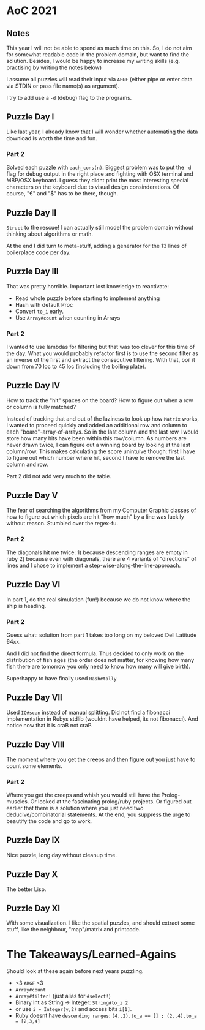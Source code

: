 # AoC 2021

## Notes

This year I will not be able to spend as much time on this. So, I do not aim
for somewhat readable code in the problem domain, but want to find the
solution. Besides, I would be happy to increase my writing skills (e.g.
practising by
writing the notes below)

I assume all puzzles will read their input via `ARGF` (either pipe or enter data via
STDIN  or pass file name(s) as argument).

I try to add use a `-d` (debug) flag to the programs.

## Puzzle Day I

Like last year, I already know that I will wonder whether automating the data
download is worth the time and fun.

### Part 2

Solved each puzzle with `each_cons(n)`.
Biggest problem was to put the `-d` flag for debug output in the right place
and fighting with OSX terminal and MBP/OSX keyboard. I guess they didnt print
the most interesting special characters on the keyboard due to visual design
consinderations. Of course, "€" and "$" has to be there, though.

## Puzzle Day II

`Struct` to the rescue! I can actually still model the problem domain without
thinking about algorithms or math.

At the end I did turn to meta-stuff, adding a generator for the 13 lines of
boilerplace code per day.

## Puzzle Day III

That was pretty horrible. Important lost knowledge to reactivate:
  * Read whole puzzle before starting to implement anything
  * Hash with default Proc
  * Convert `to_i` early.
  * Use `Array#count` when counting in Arrays

### Part 2

I wanted to use lambdas for filtering but that was too clever for this time of
the day. What you would probably refactor first is to use the second filter as an
inverse of the first and extract the consecutive filtering.
With that, boil it down from 70 loc to 45 loc (including the boiling plate).

## Puzzle Day IV

How to track the "hit" spaces on the board? How to figure out when a row or
column is fully matched?

Instead of tracking that and out of the laziness to look up how `Matrix` works,
I wanted to proceed quickly and added an additional row and column to each
"board"-array-of-arrays. So in the last column and the last row I would store
how many hits have been within this row/column. As numbers are never drawn
twice, I can figure out a winning board by looking at the last column/row.
This makes calculating the score unintuive though: first I have to figure out
which number where hit, second I have to remove the last column and row.

Part 2 did not add very much to the table.

## Puzzle Day V

The fear of searching the algorithms from my Computer Graphic classes of how to
figure out which pixels are hit "how much" by a line was luckily without
reason. Stumbled over the regex-fu.

### Part 2

The diagonals hit me twice: 1) because descending ranges are empty in ruby 2)
because even with diagonals, there are 4 variants of "directions" of lines and I
chose to implement a step-wise-along-the-line-approach.

## Puzzle Day VI

In part 1, do the real simulation (fun!)
because we do not know where the ship is heading.

### Part 2

Guess what: solution from part 1 takes too long on my beloved Dell Latitude
64xx.

And I did not find the direct formula. Thus decided to only work on the distribution
of fish ages (the order does not matter, for knowing how many fish there are
tomorrow you only need to know how many will give birth).

Superhappy to have finally used `Hash#tally`

## Puzzle Day VII

Used `IO#scan` instead of manual splitting.
Did not find a fibonacci implementation in Rubys stdlib (wouldnt have helped,
its not fibonacci). And notice now that it
is craB not craP.

## Puzzle Day VIII

The moment where you get the creeps and then figure out you just have to count
some elements.

### Part 2

Where you get the creeps and whish you would still have the Prolog-muscles. Or
looked at the fascinating prolog/ruby projects. Or figured out earlier that
there is a solution where you just need two deducive/combinatorial statements.
At the end, you suppress the urge to beautify the code and go to work.

## Puzzle Day IX

Nice puzzle, long day without cleanup time.

## Puzzle Day X

The better Lisp.

## Puzzle Day XI

With some visualization. I like the spatial puzzles, and should extract some
stuff, like the neighbour, "map"/matrix and printcode.

# The Takeaways/Learned-Agains

Should look at these again before next years puzzling.

* <3 `ARGF` <3
* `Array#count`
* `Array#filter!` (just alias for `#select!`)
* Binary Int as String -> Integer: `String#to_i 2`
* or use `i = Integer(y,2)` and access bits `i[1]`.
* Ruby doesnt have `descending ranges`: `(4..2).to_a == [] ; (2..4).to_a =
  [2,3,4]`
